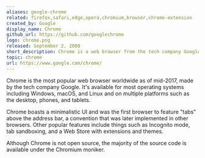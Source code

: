 ```yaml
---
aliases: google-chrome
related: firefox,safari,edge,opera,chromium,browser,chrome-extension
created_by: Google
display_name: Chrome
github_url: https://github.com/googlechrome
logo: chrome.png
released: September 2, 2008
short_description: Chrome is a web browser from the tech company Google.
topic: chrome
url: https://www.google.com/chrome/
---
```


Chrome is the most popular web browser worldwide as of mid-2017, made by the tech company Google. It's available for most operating systems including Windows, macOS, and Linux and on multiple platforms such as the desktop, phones, and tablets.

Chrome boasts a minimalistic UI and was the first browser to feature "tabs" above the address bar, a convention that was later implemented in other browsers. Other popular features include things such as Incognito mode, tab sandboxing, and a Web Store with extensions and themes.

Although Chrome is not open source, the majority of the source code is available under the Chromium moniker.
